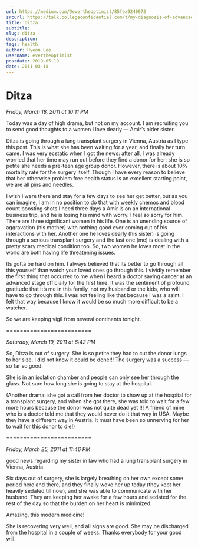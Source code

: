 ```yaml
---
url: https://medium.com/@evertheoptimist/85fea9240972
srcurl: https://talk.collegeconfidential.com/t/my-diagnosis-of-advanced-cancer-how-to-help-my-kids/1013554/539
title: Ditza
subtitle: 
slug: ditza
description: 
tags: health
author: Hyeon Lee
username: evertheoptimist
postdate: 2019-05-19
date: 2011-03-18
---
```


# Ditza

*Friday, March 18, 2011 at 10:11 PM*

Today was a day of high drama, but not on my account. I am recruiting you to send good thoughts to a women I love dearly — Amir’s older sister.

Ditza is going through a lung transplant surgery in Vienna, Austria as I type this post. This is what she has been waiting for a year, and finally her turn came. I was very ecstatic when I got the news: after all, I was already worried that her time may run out before they find a donor for her: she is so petite she needs a pre-teen age group donor. However, there is about 10% mortality rate for the surgery itself. Though I have every reason to believe that her otherwise problem free health status is an excellent starting point, we are all pins and needles.

I wish I were there and stay for a few days to see her get better, but as you can imagine, I am in no position to do that with weekly chemos and blood count boosting shots I need three days a Amir is on an international business trip, and he is losing his mind with worry. I feel so sorry for him. There are three significant women in his life. One is an unending source of aggravation (his mother) with nothing good ever coming out of his interactions with her. Another one he loves dearly (his sister) is going through a serious transplant surgery and the last one (me) is dealing with a pretty scary medical condition too. So, two women he loves most in the world are both having life threatening issues.

Its gotta be hard on him. I always believed that its better to go through all this yourself than watch your loved ones go through this. I vividly remember the first thing that occurred to me when I heard a doctor saying cancer at an advanced stage officially for the first time. It was the sentiment of profound gratitude that it’s me in this family, not my husband or the kids, who will have to go through this. I was not feeling like that because I was a saint. I felt that way because I know it would be so much more difficult to be a watcher.

So we are keeping vigil from several continents tonight.

=========================

*Saturday, March 19, 2011 at 6:42 PM*

So, Ditza is out of surgery. She is so petite they had to cut the donor lungs to her size. I did not know it could be done!!! The surgery was a success — so far so good.

She is in an isolation chamber and people can only see her through the glass. Not sure how long she is going to stay at the hospital.

(Another drama: she got a call from her doctor to show up at the hospital for a transplant surgery, and when she got there, she was told to wait for a few more hours because the donor was not quite dead yet !!! A friend of mine who is a doctor told me that they would never do it that way in USA. Maybe they have a different way in Austria. It must have been so unnerving for her to wait for this donor to die!)

=========================

*Friday, March 25, 2011 at 11:46 PM*

good news regarding my sister in law who had a lung transplant surgery in Vienna, Austria.

Six days out of surgery, she is largely breathing on her own except some period here and there, and they finally woke her up today (they kept her heavily sedated till now), and she was able to communicate with her husband. They are keeping her awake for a few hours and sedated for the rest of the day so that the burden on her heart is minimized.

Amazing, this modern medicine!

She is recovering very well, and all signs are good. She may be discharged from the hospital in a couple of weeks. Thanks everybody for your good will.
